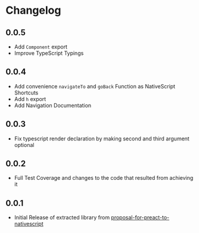 # Changelog


## 0.0.5
- Add `Component` export
- Improve TypeScript Typings

## 0.0.4
- Add convenience `navigateTo` and `goBack` Function as NativeScript Shortcuts
- Add `h` export
- Add Navigation Documentation

## 0.0.3
- Fix typescript render declaration by making second and third argument optional

## 0.0.2
- Full Test Coverage and changes to the code that resulted from achieving it

## 0.0.1
- Initial Release of extracted library from [proposal-for-preact-to-nativescript](https://github.com/Hizoul/proposal-for-preact-to-nativescript)